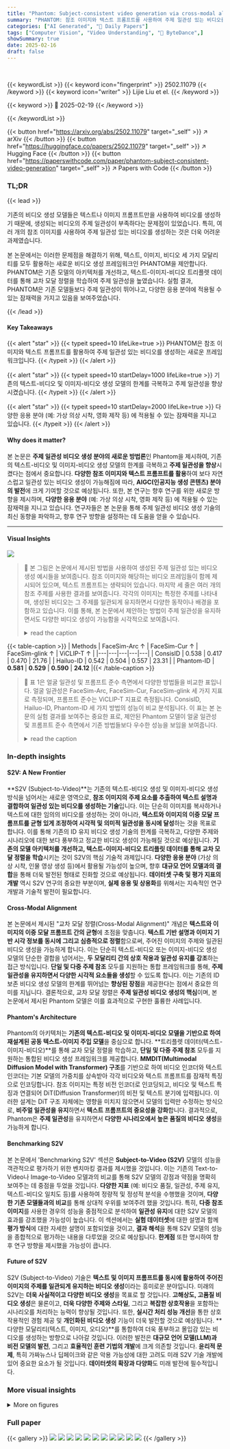 ```yaml
---
title: "Phantom: Subject-consistent video generation via cross-modal alignment"
summary: "PHANTOM: 참조 이미지와 텍스트 프롬프트를 사용하여 주제 일관성 있는 비디오를 생성하는 새로운 프레임워크"
categories: ["AI Generated", "🤗 Daily Papers"]
tags: ["Computer Vision", "Video Understanding", "🏢 ByteDance",]
showSummary: true
date: 2025-02-16
draft: false
---
```


<br>

{{< keywordList >}}
{{< keyword icon="fingerprint" >}} 2502.11079 {{< /keyword >}}
{{< keyword icon="writer" >}} Lijie Liu et el. {{< /keyword >}}
 
{{< keyword >}} 🤗 2025-02-19 {{< /keyword >}}
 
{{< /keywordList >}}

{{< button href="https://arxiv.org/abs/2502.11079" target="_self" >}}
↗ arXiv
{{< /button >}}
{{< button href="https://huggingface.co/papers/2502.11079" target="_self" >}}
↗ Hugging Face
{{< /button >}}
{{< button href="https://paperswithcode.com/paper/phantom-subject-consistent-video-generation" target="_self" >}}
↗ Papers with Code
{{< /button >}}




### TL;DR


{{< lead >}}

기존의 비디오 생성 모델들은 텍스트나 이미지 프롬프트만을 사용하여 비디오를 생성하기 때문에, 생성되는 비디오의 주제 일관성이 부족하다는 문제점이 있었습니다. 특히, 여러 개의 참조 이미지를 사용하여 주제 일관성 있는 비디오를 생성하는 것은 더욱 어려운 과제였습니다.  



본 논문에서는 이러한 문제점을 해결하기 위해, 텍스트, 이미지, 비디오 세 가지 모달리티를 모두 활용하는 새로운 비디오 생성 프레임워크인 PHANTOM을 제안합니다. PHANTOM은 기존 모델의 아키텍처를 개선하고, 텍스트-이미지-비디오 트리플렛 데이터를 통해 교차 모달 정렬을 학습하여 주제 일관성을 높였습니다. 실험 결과, PHANTOM은 기존 모델들보다 주제 일관성이 뛰어나고, 다양한 응용 분야에 적용될 수 있는 잠재력을 가지고 있음을 보여주었습니다.

{{< /lead >}}


#### Key Takeaways

{{< alert "star" >}}
{{< typeit speed=10 lifeLike=true >}} PHANTOM은 참조 이미지와 텍스트 프롬프트를 활용하여 주제 일관성 있는 비디오를 생성하는 새로운 프레임워크입니다. {{< /typeit >}}
{{< /alert >}}

{{< alert "star" >}}
{{< typeit speed=10 startDelay=1000 lifeLike=true >}} 기존의 텍스트-비디오 및 이미지-비디오 생성 모델의 한계를 극복하고 주제 일관성을 향상시켰습니다. {{< /typeit >}}
{{< /alert >}}

{{< alert "star" >}}
{{< typeit speed=10 startDelay=2000 lifeLike=true >}} 다양한 응용 분야 (예: 가상 의상 시착, 영화 제작 등) 에 적용될 수 있는 잠재력을 지니고 있습니다. {{< /typeit >}}
{{< /alert >}}

#### Why does it matter?
본 논문은 **주제 일관성 비디오 생성 분야의 새로운 방법론**인 Phantom을 제시하여, 기존의 텍스트-비디오 및 이미지-비디오 생성 모델의 한계를 극복하고 **주제 일관성을 향상**시켰다는 점에서 중요합니다. **다양한 참조 이미지와 텍스트 프롬프트를 활용**하여 보다 자연스럽고 일관성 있는 비디오 생성이 가능해짐에 따라, **AIGC(인공지능 생성 콘텐츠) 분야의 발전**에 크게 기여할 것으로 예상됩니다. 또한, 본 연구는 향후 연구를 위한 새로운 방향을 제시하며, **다양한 응용 분야** (예: 가상 의상 시착, 영화 제작 등) 에 적용될 수 있는 잠재력을 지니고 있습니다.  연구자들은 본 논문을 통해 주제 일관성 비디오 생성 기술의 최신 동향을 파악하고, 향후 연구 방향을 설정하는 데 도움을 얻을 수 있습니다.

------
#### Visual Insights



![](https://arxiv.org/html/2502.11079/x1.png)

> 🔼 본 그림은 논문에서 제시된 방법을 사용하여 생성된 주제 일관성 있는 비디오 생성 예시들을 보여줍니다. 참조 이미지와 해당하는 비디오 프레임들이 함께 제시되어 있으며, 텍스트 프롬프트는 생략되어 있습니다. 마지막 세 줄은 여러 개의 참조 주제를 사용한 결과를 보여줍니다.  각각의 이미지는 특정한 주제를 나타내며, 생성된 비디오는 그 주제를 일관되게 유지하면서 다양한 동작이나 배경을 포함하고 있습니다.  이를 통해, 본 논문에서 제안하는 방법이 주제 일관성을 유지하면서도 다양한 비디오 생성이 가능함을 시각적으로 보여줍니다.
> <details>
> <summary>read the caption</summary>
> Figure 1:  Subject-consistent generation examples using our method, with reference images and corresponding video frames (text prompts omitted). The last three rows show multiple reference subjects.
> </details>





{{< table-caption >}}
| Methods | FaceSim-Arc ↑ | FaceSim-Cur ↑ | FaceSim-glink ↑ | ViCLIP-T ↑ |
|---|---|---|---|---|
| ConsisID | 0.538 | 0.417 | 0.470 | 21.76 |
| Hailuo-ID | 0.542 | 0.504 | 0.557 | 23.31 |
| Phantom-ID | **0.581** | **0.529** | **0.590** | **24.12** |{{< /table-caption >}}

> 🔼 표 1은 얼굴 일관성 및 프롬프트 준수 측면에서 다양한 방법들을 비교한 표입니다.  얼굴 일관성은 FaceSim-Arc, FaceSim-Cur, FaceSim-glink 세 가지 지표로 측정되며, 프롬프트 준수는 ViCLIP-T 지표로 측정됩니다. ConsisID, Hailuo-ID, Phantom-ID 세 가지 방법의 성능이 비교 분석됩니다. 이 표는 본 논문의 실험 결과를 보여주는 중요한 표로, 제안된 Phantom 모델이 얼굴 일관성 및 프롬프트 준수 측면에서 기존 방법들보다 우수한 성능을 보임을 보여줍니다.
> <details>
> <summary>read the caption</summary>
> Table 1: Comparison of different methods based on identity consistency and prompt following
> </details>





### In-depth insights


#### S2V: A New Frontier
**S2V (Subject-to-Video)**는 기존의 텍스트-비디오 생성 및 이미지-비디오 생성 방식을 넘어서는 새로운 영역으로, **참조 이미지의 주제 요소를 추출하여 텍스트 설명과 결합하여 일관성 있는 비디오를 생성하는 기술**입니다.  이는 단순히 이미지를 복사하거나 텍스트에 대한 임의의 비디오를 생성하는 것이 아니라, **텍스트와 이미지의 이중 모달 프롬프트를 균형 있게 조정하여 시각적 및 의미적 일관성을 동시에 달성**하는 것을 목표로 합니다.  이를 통해 기존의 ID 유지 비디오 생성 기술의 한계를 극복하고, 다양한 주제와 시나리오에 대한 보다 풍부하고 정교한 비디오 생성이 가능해질 것으로 예상됩니다. **기존의 모델 아키텍처를 개선하고, 텍스트-이미지-비디오 트리플릿 데이터를 통해 교차 모달 정렬을 학습**시키는 것이 S2V의 핵심 기술적 과제입니다.  **다양한 응용 분야** (가상 의상 시착, 인물 영상 생성 등)에서 활용될 가능성이 높으며, 향후 **대규모 언어 모델과의 결합**을 통해 더욱 발전된 형태로 진화할 것으로 예상됩니다.  **데이터셋 구축 및 평가 지표의 개발** 역시 S2V 연구의 중요한 부분이며,  **실제 응용 및 상용화**를 위해서는 지속적인 연구개발과 기술적 발전이 필요합니다.

#### Cross-Modal Alignment
본 논문에서 제시된 "교차 모달 정렬(Cross-Modal Alignment)" 개념은 **텍스트와 이미지의 이중 모달 프롬프트 간의 균형**에 초점을 맞춥니다.  **텍스트 기반 설명과 이미지 기반 시각 정보를 동시에 그리고 심층적으로 정렬**함으로써, 주어진 이미지의 주제와 일관된 비디오 생성을 가능하게 합니다.  이는 단순히 텍스트-비디오 또는 이미지-비디오 생성 모델의 단순한 결합을 넘어서는, **두 모달리티 간의 상호 작용과 일관성 유지를 강조**하는 접근 방식입니다.  **단일 및 다중 주제 참조** 모두를 지원하는 통합 프레임워크를 통해,  **주제 일관성을 유지하면서 다양한 시각적 요소들을 생성**할 수 있도록 합니다. 이는 기존의 ID 보존 비디오 생성 모델의 한계를 뛰어넘는 **향상된 장점**을 제공한다는 점에서 중요한 의미를 지닙니다.  결론적으로, 교차 모달 정렬은 **주제 일관성 비디오 생성의 핵심**이며,  본 논문에서 제시된 Phantom 모델은 이를 효과적으로 구현한 훌륭한 사례입니다.

#### Phantom's Architecture
Phantom의 아키텍처는 **기존의 텍스트-비디오 및 이미지-비디오 모델을 기반으로 하여 재설계된 공동 텍스트-이미지 주입 모델**을 중심으로 합니다. **트리플렛 데이터(텍스트-이미지-비디오)**를 통해 교차 모달 정렬을 학습하고, **단일 및 다중 주제 참조** 모두를 지원하는 통합된 비디오 생성 프레임워크를 제공합니다.  **MMDIT(Multimodal Diffusion Model with Transformer) 구조**를 기반으로 하여 비디오 인코더와 텍스트 인코더는 기본 모델의 가중치를 상속받아 각각 비디오와 텍스트 프롬프트를 잠재적 특징으로 인코딩합니다. 참조 이미지는 특정 비전 인코더로 인코딩되고, 비디오 및 텍스트 특징과 연결되어 DiT(Diffusion Transformer)의 비전 및 텍스트 분기에 입력됩니다. 이러한 설계는 DiT 구조 자체에는 영향을 미치지 않으면서 모델의 입력만 수정하는 방식으로, **비주얼 일관성을 유지**하면서 **텍스트 프롬프트의 중요성을 강화**합니다.  결과적으로, Phantom은 **주제 일관성**을 유지하면서 **다양한 시나리오에서 높은 품질의 비디오 생성**을 가능하게 합니다.

#### Benchmarking S2V
본 논문에서 'Benchmarking S2V' 섹션은 **Subject-to-Video (S2V)** 모델의 성능을 객관적으로 평가하기 위한 벤치마킹 결과를 제시했을 것입니다.  이는 기존의 Text-to-Video나 Image-to-Video 모델과의 비교를 통해 S2V 모델의 강점과 약점을 명확히 보여주는 데 중점을 두었을 것입니다.  **다양한 지표** (예: 비디오 품질, 일관성, 주제 유지, 텍스트-비디오 일치도 등)를 사용하여 정량적 및 정성적 분석을 수행했을 것이며, **다양한 기존 모델들과의 비교**를 통해 상대적 우위를 보여주려 했을 것입니다. 특히, **다중 참조 이미지**를 사용한 경우의 성능을 중점적으로 분석하여 **일관성 유지**에 대한 S2V 모델의 효과를 강조했을 가능성이 높습니다.  이 섹션에서는 **실험 데이터셋**에 대한 설명과 함께 **평가 방식**에 대한 자세한 설명이 포함되었을 것이고, **결과 해석**을 통해 S2V 모델의 성능을 종합적으로 평가하는 내용을 다루었을 것으로 예상됩니다.  **한계점** 또한 명시하여 향후 연구 방향을 제시했을 가능성이 큽니다.

#### Future of S2V
S2V (Subject-to-Video) 기술은 **텍스트 및 이미지 프롬프트를 동시에 활용하여 주어진 이미지의 주제를 일관되게 유지하는 비디오 생성**이라는 흥미로운 분야입니다.  미래의 S2V는 **더욱 사실적이고 다양한 비디오 생성**을 목표로 할 것입니다.  **고해상도, 고품질 비디오 생성**은 물론이고, **더욱 다양한 주제와 스타일**, 그리고 **복잡한 상호작용**을 포함하는 시나리오를 처리하는 능력이 향상될 것입니다. 또한, **실시간 처리 성능 개선**을 통한 상호작용적인 경험 제공 및 **개인화된 비디오 생성** 기능이 더욱 발전할 것으로 예상됩니다.  **다양한 모달리티(텍스트, 이미지, 오디오)**를 통합하여 더욱 풍부하고 몰입감 있는 비디오를 생성하는 방향으로 나아갈 것입니다.  이러한 발전은 **대규모 언어 모델(LLM)과 비전 모델의 발전**, 그리고 **효율적인 훈련 기법의 개발**에 크게 의존할 것입니다.  **윤리적 문제**, 특히 가짜뉴스나 딥페이크와 같은 악용 가능성에 대한 고려도 미래 S2V 기술 개발에 있어 중요한 요소가 될 것입니다.  **데이터셋의 확장과 다양화**도 미래 발전에 필수적입니다.


### More visual insights

<details>
<summary>More on figures
</summary>


![](https://arxiv.org/html/2502.11079/x2.png)

> 🔼 본 그림은 다양한 교차 모드 비디오 생성 작업 간의 관계를 보여줍니다.  텍스트-비디오(Text-to-video), 이미지-비디오(Image-to-video), 그리고 주제-비디오(Subject-to-video) 세 가지 주요 작업이 있습니다. 텍스트-비디오는 텍스트 설명을 바탕으로 비디오를 생성하고, 이미지-비디오는 참조 이미지와 텍스트 프롬프트를 사용하며, 주제-비디오는 참조 이미지의 주제 요소를 추출하여 텍스트 지시에 따라 일관된 비디오를 생성합니다.  그림은 각 작업 사이의 상호 작용과 조정 과정을 시각적으로 나타내어, 주제 일관성 있는 비디오 생성을 위한 모델의 통합적 접근 방식을 설명합니다.
> <details>
> <summary>read the caption</summary>
> Figure 2:  Relationship in cross-modal video generation tasks.
> </details>



![](https://arxiv.org/html/2502.11079/x3.png)

> 🔼 본 그림은 텍스트, 이미지, 비디오 세 가지 모달리티를 결합하여 교차 모달 비디오 생성을 위한 데이터 처리 과정을 보여줍니다.  데이터 소스에서부터 시작하여, 데이터 정제, 쌍을 이루는 데이터 매칭 및 필터링, 최종 비디오 데이터 생성에 이르기까지의 각 단계를 자세히 설명합니다. 특히, 'in-paired data'와 'cross-paired data'의 생성 과정을 시각화하여 두 가지 데이터 유형의 차이점과 각각의 장단점을 명확히 보여줍니다. 또한, 사람의 개입(human)을 통해 시나리오 분류 및 품질 향상을 위한 후처리 단계가 포함되어 있습니다.
> <details>
> <summary>read the caption</summary>
> Figure 3: Data processing pipeline for cross-modal video generation
> </details>



![](https://arxiv.org/html/2502.11079/x4.png)

> 🔼 그림 4는 논문에서 제안하는 Phantom 아키텍처의 개요를 보여줍니다.  Phantom은 미훈련 입력부(input head)와 훈련 가능한 DiT(Diffusion Transformer) 모듈로 구성됩니다. 입력부는 비디오 인코더와 텍스트 인코더를 사용하여 입력 비디오와 텍스트 프롬프트를 해당하는 잠재 특징(latent features)으로 인코딩합니다.  참고 이미지는 특정 비전 인코더에 의해 인코딩되고, 비디오 특징과 텍스트 특징과 연결됩니다.  이렇게 연결된 특징들은 DiT의 비전 브랜치와 텍스트 브랜치에 입력되어 처리됩니다. DiT의 구조 자체는 변경되지 않고 입력 부분만 수정됩니다. 비전 인코더는 VAE(Variational Autoencoder)와 CLIP(Contrastive Language-Image Pre-training)으로 구성되며,  텍스트 브랜치에 연결된 이미지 특징은 CLIP을 통해 고차원의 의미 정보를 제공하여 저차원 VAE 특징의 한계를 보완합니다.
> <details>
> <summary>read the caption</summary>
> Figure 4: Overview of the Phantom architecture
> </details>



![](https://arxiv.org/html/2502.11079/x5.png)

> 🔼 그림 5는 논문의 실험 결과를 보여줍니다. 왼쪽 그래프는 다양한 비디오 품질 평가 지표(Video Quality Evaluation)에 대한 척도를 나타내는 레이더 차트입니다. 오른쪽 그래프는 여러 주제에 대한 일관성(Multi-subject consistency)을 평가하기 위한 사용자 연구 결과를 보여주는 막대 그래프입니다.  레이더 차트는 Phantom 모델을 포함한 여러 비디오 생성 모델들의 다양한 비디오 품질 지표(예: 명확성, 미적 품질, 이미지 품질, 동적 정도 등)에 대한 성능을 비교 분석한 결과를 보여줍니다. 막대 그래프는 사용자들이 여러 주제에 대한 일관성 측면에서 Phantom 모델을 포함한 다양한 모델들을 평가한 선호도를 보여줍니다.
> <details>
> <summary>read the caption</summary>
> Figure 5: Video quality evaluation (left) and user study results for multi-subject consistency (right).
> </details>



![](https://arxiv.org/html/2502.11079/x6.png)

> 🔼 그림 6은 단일 참조 이미지를 기반으로 한 주제 일관성 비디오 생성 결과를 보여줍니다.  각 생성된 비디오는 첫 번째와 마지막 프레임을 포함하여 고르게 샘플링된 네 개의 프레임으로 표시됩니다.  비디오 결과는 다양한 주제(강아지, 노트북, 여성)와 다양한 시나리오를 다룹니다.  각 시나리오의 텍스트 프롬프트에 따른 비디오 생성의 정확성 및 시각적 품질을 비교하여 Phantom 모델의 성능을 보여주는 것이 목표입니다.  비교 대상으로 Vidu 2.0, Pika 2.1, Keling 1.6 모델의 결과도 함께 제시되어, Phantom 모델과 다른 모델 간의 비디오 생성 품질 차이를 직관적으로 확인할 수 있도록 합니다. 
> <details>
> <summary>read the caption</summary>
> Figure 6: Comparative results of single reference subject-to-video generation
> </details>



![](https://arxiv.org/html/2502.11079/x7.png)

> 🔼 그림 7은 다중 참조 이미지를 사용하여 주제 일관성 있는 비디오를 생성한 결과를 보여줍니다. 각 행은 서로 다른 시나리오를 나타내며, 각 시나리오에 대해 Phantom 모델을 포함한 여러 최첨단 비디오 생성 모델의 결과가 나란히 제시되어 있습니다. 그림을 통해 다중 참조 이미지가 주제 일관성 있는 비디오 생성에 어떻게 영향을 미치는지, 그리고 각 모델의 강점과 약점을 비교 분석할 수 있습니다. 특히, 다양한 시나리오에서 주제의 일관성과 시각적 품질, 그리고 텍스트 프롬프트와의 일관성을 비교함으로써, Phantom 모델의 성능을 객관적으로 평가할 수 있습니다.
> <details>
> <summary>read the caption</summary>
> Figure 7: Comparative results of multi-reference subject-to-video generation
> </details>



![](https://arxiv.org/html/2502.11079/x8.png)

> 🔼 그림 8은 얼굴 ID 보존을 위한 비디오 생성 결과를 비교 분석한 것입니다.  각 행은 다른 사람의 얼굴을 기준으로,  다양한 방법(Ours, Hailuo, ConsisID)을 통해 생성된 비디오의 일부 프레임을 보여줍니다.  각 방법의 성능을 시각적으로 비교하여 얼굴 특징의 유사성 및 비디오의 전반적인 품질 차이를 보여줍니다.  비디오 생성 결과의 질, 얼굴 특징의 정확한 유지 여부, 그리고 텍스트 프롬프트에 대한 충실도 등을 종합적으로 평가하여 각 방법의 강점과 약점을 파악할 수 있도록 합니다.
> <details>
> <summary>read the caption</summary>
> Figure 8: Comparative results of video generation for face ID preservation
> </details>



</details>






### Full paper

{{< gallery >}}
<img src="paper_images/1.png" class="grid-w50 md:grid-w33 xl:grid-w25" />
<img src="paper_images/2.png" class="grid-w50 md:grid-w33 xl:grid-w25" />
<img src="paper_images/3.png" class="grid-w50 md:grid-w33 xl:grid-w25" />
<img src="paper_images/4.png" class="grid-w50 md:grid-w33 xl:grid-w25" />
<img src="paper_images/5.png" class="grid-w50 md:grid-w33 xl:grid-w25" />
<img src="paper_images/6.png" class="grid-w50 md:grid-w33 xl:grid-w25" />
<img src="paper_images/7.png" class="grid-w50 md:grid-w33 xl:grid-w25" />
<img src="paper_images/8.png" class="grid-w50 md:grid-w33 xl:grid-w25" />
<img src="paper_images/9.png" class="grid-w50 md:grid-w33 xl:grid-w25" />
<img src="paper_images/10.png" class="grid-w50 md:grid-w33 xl:grid-w25" />
<img src="paper_images/11.png" class="grid-w50 md:grid-w33 xl:grid-w25" />
{{< /gallery >}}